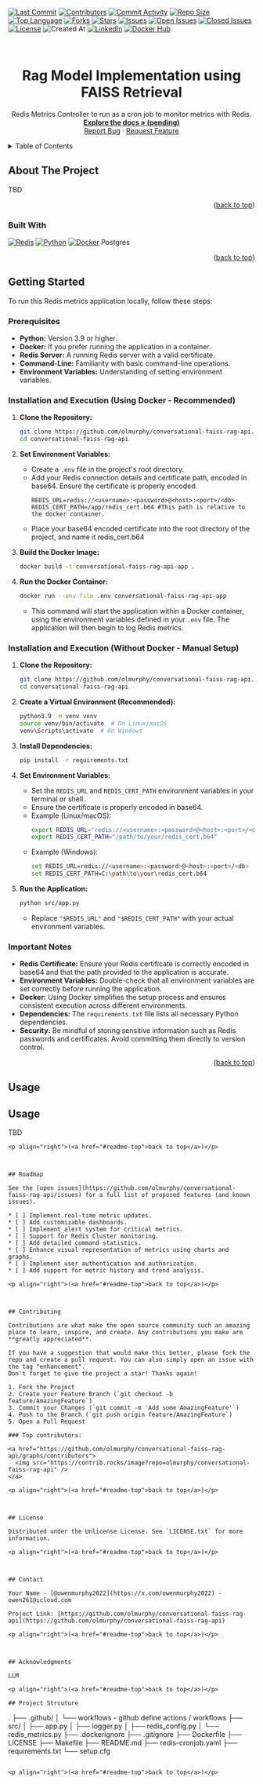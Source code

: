 [![Last Commit](https://img.shields.io/github/last-commit/olmurphy/conversational-faiss-rag-api?style=for-the-badge)](https://github.com/olmurphy/conversational-faiss-rag-api/main)
[![Contributors](https://img.shields.io/github/contributors/olmurphy/conversational-faiss-rag-api?style=for-the-badge)](https://github.com/olmurphy/conversational-faiss-rag-api/graphs/contributors)
[![Commit Activity](https://img.shields.io/github/commit-activity/y/olmurphy/conversational-faiss-rag-api?style=for-the-badge)](https://github.com/olmurphy/conversational-faiss-rag-api/graphs/commit-activity)
[![Repo Size](https://img.shields.io/github/repo-size/olmurphy/conversational-faiss-rag-api?style=for-the-badge)](https://github.com/olmurphy/conversational-faiss-rag-api)
[![Top Language](https://img.shields.io/github/languages/top/olmurphy/conversational-faiss-rag-api?style=for-the-badge)](https://github.com/olmurphy/conversational-faiss-rag-api/search?l=YOUR_TOP_LANGUAGE)
[![Forks](https://img.shields.io/github/forks/olmurphy/conversational-faiss-rag-api?style=for-the-badge)](https://github.com/olmurphy/conversational-faiss-rag-api/network/members)
[![Stars](https://img.shields.io/github/stars/olmurphy/conversational-faiss-rag-api?style=for-the-badge)](https://github.com/olmurphy/conversational-faiss-rag-api/stargazers)
[![Issues](https://img.shields.io/github/issues/olmurphy/conversational-faiss-rag-api?style=for-the-badge)](https://github.com/olmurphy/conversational-faiss-rag-api/issues)
[![Open Issues](https://img.shields.io/github/issues-raw/olmurphy/conversational-faiss-rag-api?state=open&style=for-the-badge)](https://github.com/olmurphy/conversational-faiss-rag-api/issues)
[![Closed Issues](https://img.shields.io/github/issues-closed-raw/olmurphy/conversational-faiss-rag-api?style=for-the-badge)](https://github.com/olmurphy/conversational-faiss-rag-api/issues?q=is%3Aclosed)
[![License](https://img.shields.io/github/license/olmurphy/conversational-faiss-rag-api?style=for-the-badge)](https://github.com/olmurphy/conversational-faiss-rag-api/blob/master/LICENSE)
![Created At](https://img.shields.io/github/created-at/olmurphy/conversational-faiss-rag-api?style=for-the-badge
)
[![LinkedIn](https://img.shields.io/badge/linkedin-%230077B5.svg?style=for-the-badge&logo=linkedin&logoColor=white)](https://www.linkedin.com/in/owenmurphy2022/)
[![Docker Hub](https://img.shields.io/badge/Docker-Hub-blue?logo=docker&style=for-the-badge)](https://hub.docker.com/repository/docker/owenmurphy2022v1/conversational-faiss-rag-api)

<!-- Improved compatibility of back to top link: See: https://github.com/olmurphy/conversational-faiss-rag-api/pull/73 -->
<a id="readme-top"></a>


<!-- PROJECT LOGO -->
<br />
<div align="center">

  <h1 align="center">Rag Model Implementation using FAISS Retrieval</h1>

  <p align="center">
    Redis Metrics Controller to run as a cron job to monitor metrics with Redis.
    <br />
    <a href="https://github.com/olmurphy/conversational-faiss-rag-api"><strong>Explore the docs » (pending)</strong></a>
    <br />
    <a href="https://github.com/olmurphy/conversational-faiss-rag-api/issues/new?labels=bug&template=bug-report---.md">Report Bug</a>
    &middot;
    <a href="https://github.com/olmurphy/conversational-faiss-rag-api/issues/new?labels=enhancement&template=feature-request---.md">Request Feature</a>
  </p>
</div>



<!-- TABLE OF CONTENTS -->
<details>
  <summary>Table of Contents</summary>
  <ol>
    <li>
      <a href="#about-the-project">About The Project</a>
      <ul>
        <li><a href="#built-with">Built With</a></li>
      </ul>
    </li>
    <li>
      <a href="#getting-started">Getting Started</a>
      <ul>
        <li><a href="#prerequisites">Prerequisites</a></li>
        <li><a href="#installation">Installation</a></li>
      </ul>
    </li>
    <li><a href="#usage">Usage</a></li>
    <li><a href="#roadmap">Roadmap</a></li>
    <li><a href="#contributing">Contributing</a></li>
    <li><a href="#license">License</a></li>
    <li><a href="#contact">Contact</a></li>
    <li><a href="#acknowledgments">Acknowledgments</a></li>
  </ol>
</details>



<!-- ABOUT THE PROJECT -->
## About The Project

TBD

<p align="right">(<a href="#readme-top">back to top</a>)</p>



### Built With

[![Redis](https://img.shields.io/badge/redis-%23DD0031.svg?style=for-the-badge&logo=redis&logoColor=white)](https://redis.io/) [![Python](https://img.shields.io/badge/python-3670A0?style=for-the-badge&logo=python&logoColor=ffdd54)](https://www.python.org/) [![Docker](https://img.shields.io/badge/docker-%230db7ed.svg?style=for-the-badge&logo=docker&logoColor=white)](https://www.docker.com/) Postgres

<p align="right">(<a href="#readme-top">back to top</a>)</p>



## Getting Started

To run this Redis metrics application locally, follow these steps:

### Prerequisites

* **Python:** Version 3.9 or higher.
* **Docker:** If you prefer running the application in a container.
* **Redis Server:** A running Redis server with a valid certificate.
* **Command-Line:** Familiarity with basic command-line operations.
* **Environment Variables:** Understanding of setting environment variables.

### Installation and Execution (Using Docker - Recommended)

1.  **Clone the Repository:**
    ```bash
    git clone https://github.com/olmurphy/conversational-faiss-rag-api.git
    cd conversational-faiss-rag-api
    ```
2.  **Set Environment Variables:**
    * Create a `.env` file in the project's root directory.
    * Add your Redis connection details and certificate path, encoded in base64. Ensure the certificate is properly encoded.
        ```
        REDIS_URL=redis://<username>:<password>@<host>:<port>/<db>
        REDIS_CERT_PATH=/app/redis_cert.b64 #This path is relative to the docker container.
        ```
    * Place your base64 encoded certificate into the root directory of the project, and name it redis_cert.b64

3.  **Build the Docker Image:**
    ```bash
    docker build -t conversational-faiss-rag-api-app .
    ```

4.  **Run the Docker Container:**
    ```bash
    docker run --env-file .env conversational-faiss-rag-api-app
    ```
    * This command will start the application within a Docker container, using the environment variables defined in your `.env` file. The application will then begin to log Redis metrics.

### Installation and Execution (Without Docker - Manual Setup)

1.  **Clone the Repository:**
    ```bash
    git clone https://github.com/olmurphy/conversational-faiss-rag-api.git
    cd conversational-faiss-rag-api
    ```

2.  **Create a Virtual Environment (Recommended):**
    ```bash
    python3.9 -m venv venv
    source venv/bin/activate  # On Linux/macOS
    venv\Scripts\activate  # On Windows
    ```

3.  **Install Dependencies:**
    ```bash
    pip install -r requirements.txt
    ```

4.  **Set Environment Variables:**
    * Set the `REDIS_URL` and `REDIS_CERT_PATH` environment variables in your terminal or shell.
    * Ensure the certificate is properly encoded in base64.
    * Example (Linux/macOS):
        ```bash
        export REDIS_URL="redis://<username>:<password>@<host>:<port>/<db>"
        export REDIS_CERT_PATH="/path/to/your/redis_cert.b64"
        ```
    * Example (Windows):
        ```bash
        set REDIS_URL=redis://<username>:<password>@<host>:<port>/<db>
        set REDIS_CERT_PATH=C:\path\to\your\redis_cert.b64
        ```

5.  **Run the Application:**
    ```bash
    python src/app.py
    ```
    * Replace `"$REDIS_URL"` and `"$REDIS_CERT_PATH"` with your actual environment variables.

### Important Notes

* **Redis Certificate:** Ensure your Redis certificate is correctly encoded in base64 and that the path provided to the application is accurate.
* **Environment Variables:** Double-check that all environment variables are set correctly before running the application.
* **Docker:** Using Docker simplifies the setup process and ensures consistent execution across different environments.
* **Dependencies:** The `requirements.txt` file lists all necessary Python dependencies.
* **Security:** Be mindful of storing sensitive information such as Redis passwords and certificates. Avoid committing them directly to version control.

<p align="right">(<a href="#readme-top">back to top</a>)</p>



## Usage

## Usage

TBD

```
<p align="right">(<a href="#readme-top">back to top</a>)</p>



## Roadmap

See the [open issues](https://github.com/olmurphy/conversational-faiss-rag-api/issues) for a full list of proposed features (and known issues).

* [ ] Implement real-time metric updates.
* [ ] Add customizable dashboards.
* [ ] Implement alert system for critical metrics.
* [ ] Support for Redis Cluster monitoring.
* [ ] Add detailed command statistics.
* [ ] Enhance visual representation of metrics using charts and graphs.
* [ ] Implement user authentication and authorization.
* [ ] Add support for metric history and trend analysis.

<p align="right">(<a href="#readme-top">back to top</a>)</p>



## Contributing

Contributions are what make the open source community such an amazing place to learn, inspire, and create. Any contributions you make are **greatly appreciated**.

If you have a suggestion that would make this better, please fork the repo and create a pull request. You can also simply open an issue with the tag "enhancement".
Don't forget to give the project a star! Thanks again!

1. Fork the Project
2. Create your Feature Branch (`git checkout -b feature/AmazingFeature`)
3. Commit your Changes (`git commit -m 'Add some AmazingFeature'`)
4. Push to the Branch (`git push origin feature/AmazingFeature`)
5. Open a Pull Request

### Top contributors:

<a href="https://github.com/olmurphy/conversational-faiss-rag-api/graphs/contributors">
  <img src="https://contrib.rocks/image?repo=olmurphy/conversational-faiss-rag-api" />
</a>

<p align="right">(<a href="#readme-top">back to top</a>)</p>



## License

Distributed under the Unlicense License. See `LICENSE.txt` for more information.

<p align="right">(<a href="#readme-top">back to top</a>)</p>



## Contact

Your Name - [@owenmurphy2022](https://x.com/owenmurphy2022) - owen261@icloud.com

Project Link: [https://github.com/olmurphy/conversational-faiss-rag-api](https://github.com/olmurphy/conversational-faiss-rag-api)

<p align="right">(<a href="#readme-top">back to top</a>)</p>



## Acknowledgments

LLM

<p align="right">(<a href="#readme-top">back to top</a>)</p>

## Project Strcuture

```
.
├── .github/
│   └── workflows - github define actions / workflows
├── src/
│   ├── app.py
│   ├── logger.py
│   ├── redis_config.py
│   └── redis_metrics.py
├── .dockerignore
├── .gitignore
├── Dockerfile
├── LICENSE
├── Makefile
├── README.md
├── redis-cronjob.yaml
├── requirements.txt
└── setup.cfg
```

<p align="right">(<a href="#readme-top">back to top</a>)</p>
